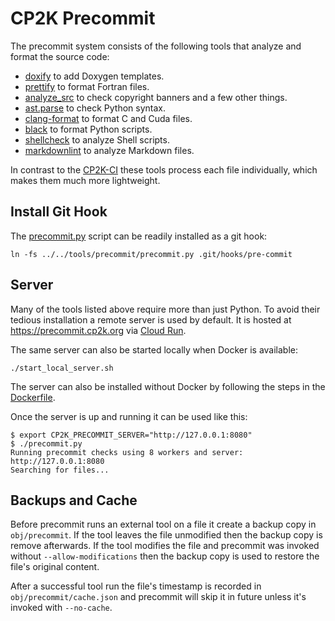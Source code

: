 # CP2K Precommit

The precommit system consists of the following tools that analyze and format the
source code:

- [doxify](../doxify/)
    to add Doxygen templates.
- [prettify](../prettify/)
    to format Fortran files.
- [analyze_src](../conventions/analyze_src.py)
    to check copyright banners and a few other things.
- [ast.parse](https://docs.python.org/3/library/ast.html)
    to check Python syntax.
- [clang-format](https://clang.llvm.org/docs/ClangFormat.html)
    to format C and Cuda files.
- [black](https://github.com/psf/black)
    to format Python scripts.
- [shellcheck](https://github.com/koalaman/shellcheck)
    to analyze Shell scripts.
- [markdownlint](https://github.com/DavidAnson/markdownlint)
    to analyze Markdown files.

In contrast to the [CP2K-CI](https://github.com/cp2k/cp2k-ci) these tools
process each file individually, which makes them much more lightweight.

## Install Git Hook

The [precommit.py](./precommit.py) script can be readily installed as a git hook:

```shell
ln -fs ../../tools/precommit/precommit.py .git/hooks/pre-commit
```

## Server

Many of the tools listed above require more than just Python. To avoid their
tedious installation a remote server is used by default. It is hosted at
<https://precommit.cp2k.org> via [Cloud Run](https://cloud.google.com/run).

The same server can also be started locally when Docker is available:

```shell
./start_local_server.sh
```

The server can also be installed without Docker by following the steps in the
[Dockerfile](./Dockerfile).

Once the server is up and running it can be used like this:

```shell
$ export CP2K_PRECOMMIT_SERVER="http://127.0.0.1:8080"
$ ./precommit.py
Running precommit checks using 8 workers and server: http://127.0.0.1:8080
Searching for files...
```

## Backups and Cache

Before precommit runs an external tool on a file it create a backup copy in
`obj/precommit`. If the tool leaves the file unmodified then the backup copy is
remove afterwards. If the tool modifies the file and precommit was invoked
without `--allow-modifications` then the backup copy is used to restore the
file's original content.

After a successful tool run the file's timestamp is recorded in
`obj/precommit/cache.json` and precommit will skip it in future unless it's
invoked with `--no-cache`.
